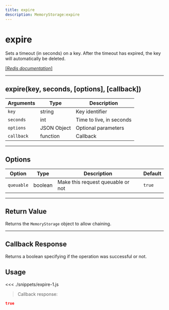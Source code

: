 ```yaml
---
title: expire
description: MemoryStorage:expire
---
```


# expire

Sets a timeout (in seconds) on a key. After the timeout has expired, the key will automatically be deleted.

[[_Redis documentation_]](https://redis.io/commands/expire)

---

## expire(key, seconds, [options], [callback])

| Arguments  | Type        | Description              |
| ---------- | ----------- | ------------------------ |
| `key`      | string      | Key identifier           |
| `seconds`  | int         | Time to live, in seconds |
| `options`  | JSON Object | Optional parameters      |
| `callback` | function    | Callback                 |

---

## Options

| Option     | Type    | Description                       | Default |
| ---------- | ------- | --------------------------------- | ------- |
| `queuable` | boolean | Make this request queuable or not | `true`  |

---

## Return Value

Returns the `MemoryStorage` object to allow chaining.

---

## Callback Response

Returns a boolean specifying if the operation was successful or not.

## Usage

<<< ./snippets/expire-1.js

> Callback response:

```json
true
```
